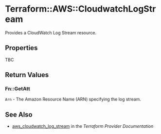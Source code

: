# Terraform::AWS::CloudwatchLogStream

Provides a CloudWatch Log Stream resource.

## Properties

TBC

## Return Values

### Fn::GetAtt

`Arn` - The Amazon Resource Name (ARN) specifying the log stream.

## See Also

* [aws_cloudwatch_log_stream](https://www.terraform.io/docs/providers/aws/r/cloudwatch_log_stream.html) in the _Terraform Provider Documentation_